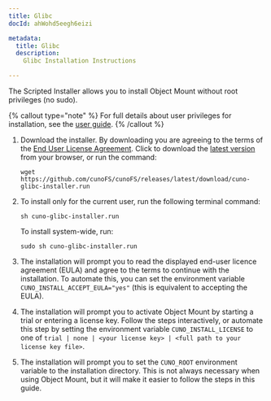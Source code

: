 ```yaml
---
title: Glibc
docId: ahWohd5eegh6eizi

metadata:
  title: Glibc
  description:
    Glibc Installation Instructions

---
```


The Scripted Installer allows you to install Object Mount without root privileges (no sudo).

{% callout type="note"  %}
For full details about user privileges for installation, see the [user guide](../user-guides/install/scripted-installer).
{% /callout %}

1. Download the installer. By downloading you are agreeing to the terms of the [End User License Agreement](https://cuno.io/cunoFS-EULA). Click to download the [latest version](https://github.com/cunoFS/cunoFS/releases/latest/download/cuno-glibc-installer.run) from your browser, or run the command:

   ```console
   wget https://github.com/cunoFS/cunoFS/releases/latest/download/cuno-glibc-installer.run
   ```

2. To install only for the current user, run the following terminal command:

   ```console
   sh cuno-glibc-installer.run
   ```

   To install system-wide, run:

   ```console
   sudo sh cuno-glibc-installer.run
   ```

3. The installation will prompt you to read the displayed end-user licence agreement (EULA) and agree to the terms to continue with the installation. To automate this, you can set the environment variable `CUNO_INSTALL_ACCEPT_EULA="yes"` (this is equivalent to accepting the EULA).

4. The installation will prompt you to activate Object Mount by starting a trial or entering a license key. Follow the steps interactively, or automate this step by setting the environment variable `CUNO_INSTALL_LICENSE` to one of `trial | none | <your license key> | <full path to your license key file>`.

5. The installation will prompt you to set the `CUNO_ROOT` environment variable to the installation directory. This is not always necessary when using Object Mount, but it will make it easier to follow the steps in this guide.
